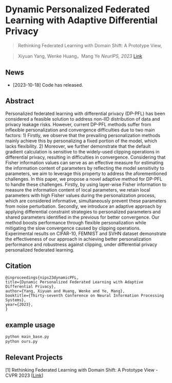 # Dynamic Personalized Federated Learning with Adaptive Differential Privacy

> Rethinking Federated Learning with Domain Shift: A Prototype View,

> Xiyuan Yang, Wenke Huang，Mang Ye 
> *NeurIPS, 2023*
> [Link]([https://neurips.cc/virtual/2023/poster/71639])

## News
* [2023-10-18] Code has released.


## Abstract
Personalized federated learning with differential privacy (DP-PFL) has been considered a feasible solution to address non-IID distribution of data and privacy leakage risks. 
However, current DP-PFL methods suffer from inflexible personalization and convergence difficulties due to two main factors: 1) Firstly, we observe that the prevailing personalization methods mainly achieve this by personalizing a fixed portion of the model, which lacks flexibility. 2) Moreover, we further demonstrate that the default gradient calculation is sensitive to the widely-used clipping operations in differential privacy, resulting in difficulties in convergence. 
Considering that Fisher information values can serve as an effective measure for estimating the information content of parameters by reflecting the model sensitivity to parameters, we aim to leverage this property to address the aforementioned challenges. 
In this paper, we propose a novel adaptive method for DP-PFL to handle these challenges. Firstly, by using layer-wise Fisher information to measure the information content of local parameters, we retain local parameters with high Fisher values during the personalization process, which are considered informative, simultaneously prevent these parameters from noise perturbation. Secondly, we introduce an adaptive approach by applying differential constraint strategies to personalized parameters and shared parameters identified in the previous for better convergence.  Our method boosts performance through flexible personalization while mitigating the slow convergence caused by clipping operations. Experimental results on CIFAR-10, FEMNIST and SVHN dataset demonstrate the effectiveness of our approach in achieving better personalization performance and robustness against clipping, under differential privacy personalized federated learning.

## Citation
```
@inproceedings{nips23dynamicPFL,
title={Dynamic Personalized Federated Learning with Adaptive Differential Privacy},
author={Yang, Xiyuan and Huang, Wenke and Ye, Mang},
booktitle={Thirty-seventh Conference on Neural Information Processing Systems},
year={2023},
}
```

## example usage 
```sh
python main_base.py
python ours.py
```

## Relevant Projects
[1] Rethinking Federated Learning with Domain Shift: A Prototype View - CVPR 2023 [[Link](https://openaccess.thecvf.com/content/CVPR2023/papers/Huang_Rethinking_Federated_Learning_With_Domain_Shift_A_Prototype_View_CVPR_2023_paper.pdf)]

